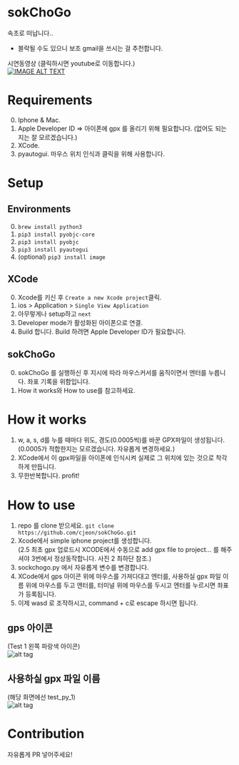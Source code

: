 # sokChoGo
속초로 떠납니다..
* 블락될 수도 있으니 보조 gmail을 쓰시는 걸 추천합니다.

시연동영상 (클릭하시면 youtube로 이동합니다.)  
[![IMAGE ALT TEXT](http://img.youtube.com/vi/NGt5XR5E5wg/0.jpg)](http://www.youtube.com/watch?v=NGt5XR5E5wg "sokChoGo 시연")

# Requirements

0. Iphone & Mac. 
1. Apple Developer ID => 아이폰에 gpx 를 올리기 위해 필요합니다. (없어도 되는지는 잘 모르겠습니다.)
2. XCode.
3. pyautogui. 마우스 위치 인식과 클릭을 위해 사용합니다.  

# Setup

## Environments
0. `brew install python3`
1. `pip3 install pyobjc-core`
2. `pip3 install pyobjc`
3. `pip3 install pyautogui`
4. (optional) `pip3 install image`  

## XCode
0. Xcode를 키신 후 `Create a new Xcode project`클릭.
1. ios > Application > `Single View Application`
2. 아무렇게나 setup하고 `next`
3. Developer mode가 활성화된 아이폰으로 연결.
4. Build 합니다. Build 하려면 Apple Developer ID가 필요합니다.

## sokChoGo
0. sokChoGo 를 실행하신 후 지시에 따라 마우스커서를 움직이면서 엔터를 누릅니다. 좌표 기록을 위함입니다.
1. How it works와 How to use를 참고하세요.

# How it works

1. w, a, s, d를 누를 때마다 위도, 경도(0.0005씩)를 바꾼 GPX파일이 생성됩니다. (0.0005가 적합한지는 모르겠습니다. 자유롭게 변경하세요.)
2. XCode에서 이 gpx파일을 아이폰에 인식시켜 실제로 그 위치에 있는 것으로 착각하게 만듭니다.
3. 무한반복합니다. profit!

# How to use

1. repo 를 clone 받으세요. `git clone https://github.com/cjeon/sokChoGo.git`
2. Xcode에서 simple iphone project를 생성합니다.  
(2.5 최초 gpx 업로드시 XCODE에서 수동으로 add gpx file to project... 를 해주셔야 3번에서 정상동작합니다. 사진 2 최하단 참조.)
3. sockchogo.py 에서 자유롭게 변수를 변경합니다.
4. XCode에서 gps 아이콘 위에 마우스를 가져다대고 엔터를, 사용하실 gpx 파일 이름 위에 마우스를 두고 엔터를, 터미널 위에 마우스를 두시고 엔터를 누르시면 좌표가 등록됩니다.
5. 이제 wasd 로 조작하시고, command + c로 escape 하시면 됩니다.

## gps 아이콘  
(Test 1 왼쪽 파랑색 아이콘)  
![alt tag](http://i.imgur.com/M9h8Lgk.png)


## 사용하실 gpx 파일 이름  
(해당 화면에선 test_py_1)  
![alt tag](http://i.imgur.com/4bSNR8q.png)  

# Contribution
자유롭게 PR 넣어주세요!
